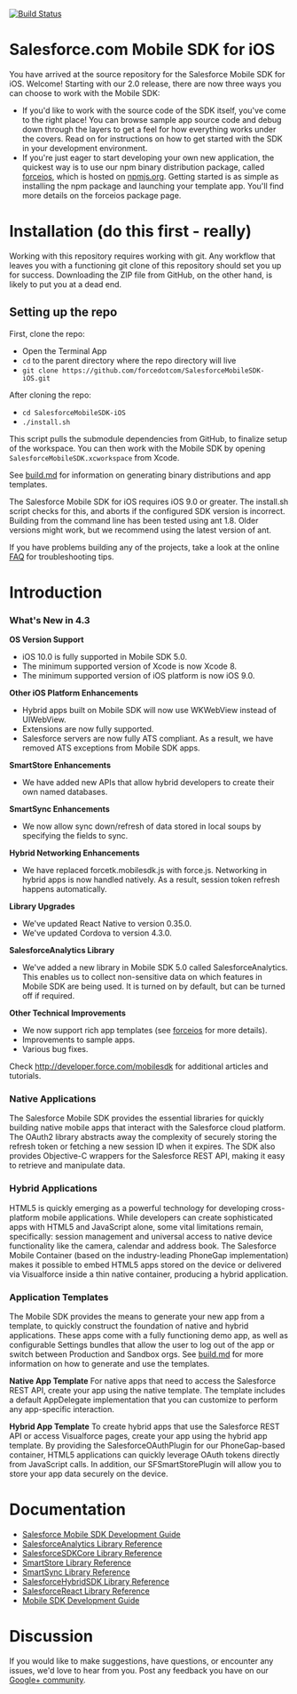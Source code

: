 [![Build Status](https://forcedotcom.github.io/SalesforceMobileSDK-TestResults/iOS-test-results/latest/buildstatus.svg)](https://forcedotcom.github.io/SalesforceMobileSDK-TestResults/iOS-test-results/latest/index.html)

# Salesforce.com Mobile SDK for iOS

You have arrived at the source repository for the Salesforce Mobile SDK for iOS.  Welcome!  Starting with our 2.0 release, there are now three ways you can choose to work with the Mobile SDK:

- If you'd like to work with the source code of the SDK itself, you've come to the right place!  You can browse sample app source code and debug down through the layers to get a feel for how everything works under the covers.  Read on for instructions on how to get started with the SDK in your development environment.
- If you're just eager to start developing your own new application, the quickest way is to use our npm binary distribution package, called [forceios](https://npmjs.org/package/forceios), which is hosted on [npmjs.org](https://npmjs.org/).  Getting started is as simple as installing the npm package and launching your template app.  You'll find more details on the forceios package page.

Installation (do this first - really)
==
Working with this repository requires working with git.  Any workflow that leaves you with a functioning git clone of this repository should set you up for success.  Downloading the ZIP file from GitHub, on the other hand, is likely to put you at a dead end.

## Setting up the repo
First, clone the repo:

- Open the Terminal App
- `cd` to the parent directory where the repo directory will live
- `git clone https://github.com/forcedotcom/SalesforceMobileSDK-iOS.git`

After cloning the repo:

- `cd SalesforceMobileSDK-iOS`
- `./install.sh`

This script pulls the submodule dependencies from GitHub, to finalize setup of the workspace.  You can then work with the Mobile SDK by opening `SalesforceMobileSDK.xcworkspace` from Xcode.

See [build.md](build.md) for information on generating binary distributions and app templates.

The Salesforce Mobile SDK for iOS requires iOS 9.0 or greater.  The install.sh script checks for this, and aborts if the configured SDK version is incorrect.  Building from the command line has been tested using ant 1.8.  Older versions might work, but we recommend using the latest version of ant.

If you have problems building any of the projects, take a look at the online [FAQ](https://github.com/forcedotcom/SalesforceMobileSDK-iOS/wiki/FAQ) for troubleshooting tips.

Introduction
==

### What's New in 4.3

**OS Version Support**
- iOS 10.0 is fully supported in Mobile SDK 5.0.
- The minimum supported version of Xcode is now Xcode 8.
- The minimum supported version of iOS platform is now iOS 9.0.

**Other iOS Platform Enhancements**
- Hybrid apps built on Mobile SDK will now use WKWebView instead of UIWebView.
- Extensions are now fully supported.
- Salesforce servers are now fully ATS compliant. As a result, we have removed ATS exceptions from Mobile SDK apps.

**SmartStore Enhancements**
- We have added new APIs that allow hybrid developers to create their own named databases.

**SmartSync Enhancements**
- We now allow sync down/refresh of data stored in local soups by specifying the fields to sync.

**Hybrid Networking Enhancements**
- We have replaced forcetk.mobilesdk.js with force.js. Networking in hybrid apps is now handled natively. As a result, session token refresh happens automatically.

**Library Upgrades**
- We've updated React Native to version 0.35.0.
- We've updated Cordova to version 4.3.0.

**SalesforceAnalytics Library**
- We've added a new library in Mobile SDK 5.0 called SalesforceAnalytics. This enables us to collect non-sensitive data on which features in Mobile SDK are being used. It is turned on by default, but can be turned off if required.

**Other Technical Improvements**
- We now support rich app templates (see [forceios](https://npmjs.org/package/forceios) for more details).
- Improvements to sample apps.
- Various bug fixes.

Check http://developer.force.com/mobilesdk for additional articles and tutorials.

### Native Applications
The Salesforce Mobile SDK provides the essential libraries for quickly building native mobile apps that interact with the Salesforce cloud platform. The OAuth2 library abstracts away the complexity of securely storing the refresh token or fetching a new session ID when it expires. The SDK also provides Objective-C wrappers for the Salesforce REST API, making it easy to retrieve and manipulate data.

### Hybrid Applications
HTML5 is quickly emerging as a powerful technology for developing cross-platform mobile applications. While developers can create sophisticated apps with HTML5 and JavaScript alone, some vital limitations remain, specifically: session management and universal access to native device functionality like the camera, calendar and address book. The Salesforce Mobile Container (based on the industry-leading PhoneGap implementation) makes it possible to embed HTML5 apps stored on the device or delivered via Visualforce inside a thin native container, producing a hybrid application.

### Application Templates
The Mobile SDK provides the means to generate your new app from a template, to quickly construct the foundation of native and hybrid applications.  These apps come with a fully functioning demo app, as well as configurable Settings bundles that allow the user to log out of the app or switch between Production and Sandbox orgs.  See [build.md](build.md) for more information on how to generate and use the templates.

**Native App Template**
For native apps that need to access the Salesforce REST API, create your app using the native template.  The template includes a default AppDelegate implementation that you can customize to perform any app-specific interaction.

**Hybrid App Template**
To create hybrid apps that use the Salesforce REST API or access Visualforce pages, create your app using the hybrid app template. By providing the SalesforceOAuthPlugin for our PhoneGap-based container, HTML5 applications can quickly leverage OAuth tokens directly from JavaScript calls.  In addition, our SFSmartStorePlugin will allow you to store your app data securely on the device.

Documentation
==

* [Salesforce Mobile SDK Development Guide](https://github.com/forcedotcom/SalesforceMobileSDK-Shared/blob/master/doc/mobile_sdk.pdf?raw=true)
* [SalesforceAnalytics Library Reference](http://forcedotcom.github.io/SalesforceMobileSDK-iOS/Documentation/SalesforceAnalytics/html/index.html)
* [SalesforceSDKCore Library Reference](http://forcedotcom.github.io/SalesforceMobileSDK-iOS/Documentation/SalesforceSDKCore/html/index.html)
* [SmartStore Library Reference](http://forcedotcom.github.io/SalesforceMobileSDK-iOS/Documentation/SmartStore/html/index.html)
* [SmartSync Library Reference](http://forcedotcom.github.io/SalesforceMobileSDK-iOS/Documentation/SmartSync/html/index.html)
* [SalesforceHybridSDK Library Reference](http://forcedotcom.github.io/SalesforceMobileSDK-iOS/Documentation/SalesforceHybridSDK/html/index.html)
* [SalesforceReact Library Reference](http://forcedotcom.github.io/SalesforceMobileSDK-iOS/Documentation/SalesforceReact/html/index.html)
* [Mobile SDK Development Guide](https://github.com/forcedotcom/SalesforceMobileSDK-Shared/blob/master/doc/mobile_sdk.pdf)

Discussion
==

If you would like to make suggestions, have questions, or encounter any issues, we'd love to hear from you. Post any feedback you have on our [Google+ community](https://plus.google.com/communities/114225252149514546445).
